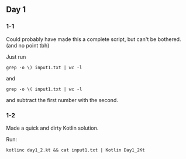 ## Day 1

### 1-1

Could probably have made this a complete script, but can't be bothered.(and no point tbh)

Just run

```
grep -o \) input1.txt | wc -l
```

and

```
grep -o \( input1.txt | wc -l
```

and subtract the first number with the second.

### 1-2

Made a quick and dirty Kotlin solution.

Run:
```
kotlinc day1_2.kt && cat input1.txt | Kotlin Day1_2Kt
```
